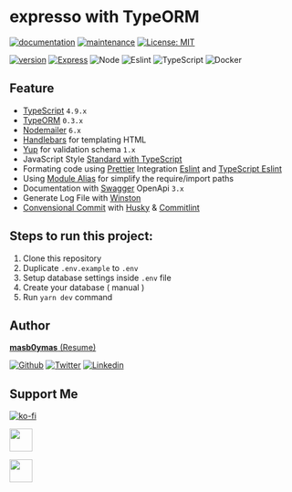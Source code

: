 # expresso with TypeORM

[![documentation](https://img.shields.io/badge/Documentation-yes-brightgreen.svg)](https://github.com/masb0ymas/expresso-typeorm#readme)
[![maintenance](https://img.shields.io/badge/Maintained%3F-yes-green.svg)](https://github.com/masb0ymas/expresso-typeorm/graphs/commit-activity)
[![License: MIT](https://img.shields.io/badge/License-MIT-yellow.svg)](https://github.com/masb0ymas/expresso-typeorm/blob/master/LICENSE.md)

[![version](https://img.shields.io/badge/Version-4.2.0-blue.svg?cacheSeconds=2592000)](https://github.com/masb0ymas/expresso-typeorm/releases/tag/v4.2.0)
[![Express](https://img.shields.io/badge/Express-4.18.2-informational?logo=express&color=22272E)](https://expressjs.com/)
![Node](https://badges.aleen42.com/src/node.svg)
![Eslint](https://badges.aleen42.com/src/eslint.svg)
![TypeScript](https://badges.aleen42.com/src/typescript.svg)
![Docker](https://badges.aleen42.com/src/docker.svg)

## Feature

- [TypeScript](https://github.com/microsoft/TypeScript) `4.9.x`
- [TypeORM](https://github.com/typeorm/typeorm) `0.3.x`
- [Nodemailer](https://github.com/nodemailer/nodemailer) `6.x`
- [Handlebars](https://github.com/wycats/handlebars.js) for templating HTML
- [Yup](https://github.com/jquense/yup) for validation schema `1.x`
- JavaScript Style [Standard with TypeScript](https://github.com/standard/eslint-config-standard-with-typescript)
- Formating code using [Prettier](https://github.com/prettier/prettier) Integration [Eslint](https://github.com/prettier/eslint-config-prettier) and [TypeScript Eslint](https://github.com/typescript-eslint/typescript-eslint#readme)
- Using [Module Alias](https://github.com/ilearnio/module-alias) for simplify the require/import paths
- Documentation with [Swagger](https://github.com/swagger-api/swagger-ui) OpenApi `3.x`
- Generate Log File with [Winston](https://github.com/winstonjs/winston)
- [Convensional Commit](https://www.conventionalcommits.org/en/v1.0.0/) with [Husky](https://github.com/typicode/husky) & [Commitlint](https://github.com/conventional-changelog/commitlint)

## Steps to run this project:

1. Clone this repository
2. Duplicate `.env.example` to `.env`
3. Setup database settings inside `.env` file
4. Create your database ( manual )
5. Run `yarn dev` command

## Author

[**masb0ymas** (Resume)](https://resume.masb0ymas.com)

[![Github](https://badges.aleen42.com/src/github.svg)](https://github.com/masb0ymas)
[![Twitter](https://badges.aleen42.com/src/twitter.svg)](https://twitter.com/masb0ymas)
[![Linkedin](https://img.shields.io/badge/Linkedin-Informational?logo=linkedin&color=0A66C2&logoColor=white)](https://www.linkedin.com/in/masb0ymas)

## Support Me

[![ko-fi](https://ko-fi.com/img/githubbutton_sm.svg)](https://ko-fi.com/I2I03MVAI)

[<img height="40" src="https://trakteer.id/images/mix/navbar-logo-lite.png">](https://trakteer.id/masb0ymas)

[<img height="40" src="https://upload.wikimedia.org/wikipedia/commons/thumb/b/b5/PayPal.svg/1280px-PayPal.svg.png">](https://www.paypal.com/paypalme/masb0ymas)
